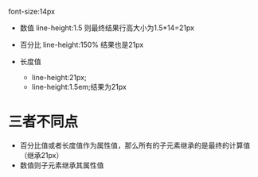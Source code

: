 font-size:14px
* 数值 
    line-height:1.5 则最终结果行高大小为1.5*14=21px

* 百分比 
    line-height:150%
    结果也是21px

* 长度值
   * line-height:21px;
   * line-height:1.5em;结果为21px

# 三者不同点
  * 百分比值或者长度值作为属性值，那么所有的子元素继承的是最终的计算值（继承21px）
  * 数值则子元素继承其属性值